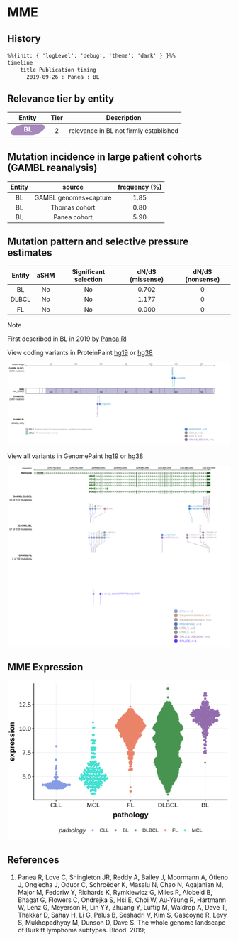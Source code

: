 # MME
## History
```mermaid
%%{init: { 'logLevel': 'debug', 'theme': 'dark' } }%%
timeline
    title Publication timing
      2019-09-26 : Panea : BL
```
## Relevance tier by entity

|Entity|Tier|Description                           |
|:------:|:----:|--------------------------------------|
|![BL](images/icons/BL_tier2.png)    |2   |relevance in BL not firmly established|

## Mutation incidence in large patient cohorts (GAMBL reanalysis)

|Entity|source               |frequency (%)|
|:------:|:---------------------:|:-------------:|
|BL    |GAMBL genomes+capture|1.85         |
|BL    |Thomas cohort        |0.80         |
|BL    |Panea cohort         |5.90         |

## Mutation pattern and selective pressure estimates

|Entity|aSHM|Significant selection|dN/dS (missense)|dN/dS (nonsense)|
|:------:|:----:|:---------------------:|:----------------:|:----------------:|
|BL    |No  |No                   |0.702           |0               |
|DLBCL |No  |No                   |1.177           |0               |
|FL    |No  |No                   |0.000           |0               |


> [!NOTE]
> First described in BL in 2019 by [Panea RI](https://pubmed.ncbi.nlm.nih.gov/31558468)


View coding variants in ProteinPaint [hg19](https://morinlab.github.io/LLMPP/GAMBL/MME_protein.html)  or [hg38](https://morinlab.github.io/LLMPP/GAMBL/MME_protein_hg38.html)

![image](images/proteinpaint/MME_NM_000902.svg)

View all variants in GenomePaint [hg19](https://morinlab.github.io/LLMPP/GAMBL/MME.html)  or [hg38](https://morinlab.github.io/LLMPP/GAMBL/MME_hg38.html)

![image](images/proteinpaint/MME.svg)
## MME Expression
![image](images/gene_expression/MME_by_pathology.svg)
<!-- ORIGIN: paneaWholeGenomeLandscape2019 -->
<!-- BL: paneaWholeGenomeLandscape2019 -->
## References
1.  Panea R, Love C, Shingleton JR, Reddy A, Bailey J, Moormann A, Otieno J, Ong’echa J, Oduor C, Schroêder K, Masalu N, Chao N, Agajanian M, Major M, Fedoriw Y, Richards K, Rymkiewicz G, Miles R, Alobeid B, Bhagat G, Flowers C, Ondrejka S, Hsi E, Choi W, Au-Yeung R, Hartmann W, Lenz G, Meyerson H, Lin YY, Zhuang Y, Luftig M, Waldrop A, Dave T, Thakkar D, Sahay H, Li G, Palus B, Seshadri V, Kim S, Gascoyne R, Levy S, Mukhopadhyay M, Dunson D, Dave S. The whole genome landscape of Burkitt lymphoma subtypes. Blood. 2019; 
